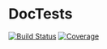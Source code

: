 # DocTests

[![Build Status](https://github.com/mortenpi/DocTests.jl/workflows/CI/badge.svg)](https://github.com/mortenpi/DocTests.jl/actions)
[![Coverage](https://codecov.io/gh/mortenpi/DocTests.jl/branch/master/graph/badge.svg)](https://codecov.io/gh/mortenpi/DocTests.jl)
